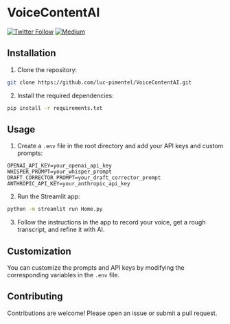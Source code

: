 # VoiceContentAI

[![Twitter Follow](https://img.shields.io/twitter/follow/Luc_AI_Insights?style=social)](https://twitter.com/Luc_AI_Insights)
[![Medium](https://img.shields.io/badge/Medium-black?style=flat-square&logo=medium)](https://medium.com/@luc-ai-insights)

## Installation

1. Clone the repository:

```bash
git clone https://github.com/luc-pimentel/VoiceContentAI.git
```

2. Install the required dependencies:

```bash
pip install -r requirements.txt
```

## Usage

1. Create a `.env` file in the root directory and add your API keys and custom prompts:

```
OPENAI_API_KEY=your_openai_api_key
WHISPER_PROMPT=your_whisper_prompt
DRAFT_CORRECTOR_PROMPT=your_draft_corrector_prompt
ANTHROPIC_API_KEY=your_anthropic_api_key
```

2. Run the Streamlit app:

```bash
python -m streamlit run Home.py
```

3. Follow the instructions in the app to record your voice, get a rough transcript, and refine it with AI.

## Customization

You can customize the prompts and API keys by modifying the corresponding variables in the `.env` file.

## Contributing

Contributions are welcome! Please open an issue or submit a pull request.
